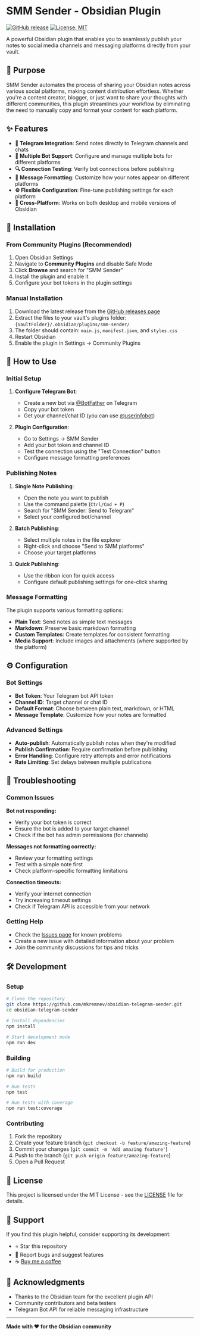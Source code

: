 # SMM Sender - Obsidian Plugin

[![GitHub release](https://img.shields.io/github/v/release/mkremnev/obsidian-telegram-sender)](https://github.com/mkremnev/obsidian-telegram-sender/releases)
[![License: MIT](https://img.shields.io/badge/License-MIT-yellow.svg)](https://opensource.org/licenses/MIT)

A powerful Obsidian plugin that enables you to seamlessly publish your notes to social media channels and messaging platforms directly from your vault.

## 🎯 Purpose

SMM Sender automates the process of sharing your Obsidian notes across various social platforms, making content distribution effortless. Whether you're a content creator, blogger, or just want to share your thoughts with different communities, this plugin streamlines your workflow by eliminating the need to manually copy and format your content for each platform.

## ✨ Features

- **📱 Telegram Integration**: Send notes directly to Telegram channels and chats
- **🤖 Multiple Bot Support**: Configure and manage multiple bots for different platforms
- **🔍 Connection Testing**: Verify bot connections before publishing
- **📝 Message Formatting**: Customize how your notes appear on different platforms
- **⚙️ Flexible Configuration**: Fine-tune publishing settings for each platform
- **📱 Cross-Platform**: Works on both desktop and mobile versions of Obsidian

## 🚀 Installation

### From Community Plugins (Recommended)

1. Open Obsidian Settings
2. Navigate to **Community Plugins** and disable Safe Mode
3. Click **Browse** and search for "SMM Sender"
4. Install the plugin and enable it
5. Configure your bot tokens in the plugin settings

### Manual Installation

1. Download the latest release from the [GitHub releases page](https://github.com/mkremnev/obsidian-telegram-sender/releases)
2. Extract the files to your vault's plugins folder: `{VaultFolder}/.obsidian/plugins/smm-sender/`
3. The folder should contain: `main.js`, `manifest.json`, and `styles.css`
4. Restart Obsidian
5. Enable the plugin in Settings → Community Plugins

## 📖 How to Use

### Initial Setup

1. **Configure Telegram Bot**:
   - Create a new bot via [@BotFather](https://t.me/botfather) on Telegram
   - Copy your bot token
   - Get your channel/chat ID (you can use [@userinfobot](https://t.me/userinfobot))

2. **Plugin Configuration**:
   - Go to Settings → SMM Sender
   - Add your bot token and channel ID
   - Test the connection using the "Test Connection" button
   - Configure message formatting preferences

### Publishing Notes

1. **Single Note Publishing**:
   - Open the note you want to publish
   - Use the command palette (`Ctrl/Cmd + P`)
   - Search for "SMM Sender: Send to Telegram"
   - Select your configured bot/channel

2. **Batch Publishing**:
   - Select multiple notes in the file explorer
   - Right-click and choose "Send to SMM platforms"
   - Choose your target platforms

3. **Quick Publishing**:
   - Use the ribbon icon for quick access
   - Configure default publishing settings for one-click sharing

### Message Formatting

The plugin supports various formatting options:

- **Plain Text**: Send notes as simple text messages
- **Markdown**: Preserve basic markdown formatting
- **Custom Templates**: Create templates for consistent formatting
- **Media Support**: Include images and attachments (where supported by the platform)

## ⚙️ Configuration

### Bot Settings

- **Bot Token**: Your Telegram bot API token
- **Channel ID**: Target channel or chat ID
- **Default Format**: Choose between plain text, markdown, or HTML
- **Message Template**: Customize how your notes are formatted

### Advanced Settings

- **Auto-publish**: Automatically publish notes when they're modified
- **Publish Confirmation**: Require confirmation before publishing
- **Error Handling**: Configure retry attempts and error notifications
- **Rate Limiting**: Set delays between multiple publications

## 🔧 Troubleshooting

### Common Issues

**Bot not responding:**
- Verify your bot token is correct
- Ensure the bot is added to your target channel
- Check if the bot has admin permissions (for channels)

**Messages not formatting correctly:**
- Review your formatting settings
- Test with a simple note first
- Check platform-specific formatting limitations

**Connection timeouts:**
- Verify your internet connection
- Try increasing timeout settings
- Check if Telegram API is accessible from your network

### Getting Help

- Check the [Issues page](https://github.com/mkremnev/obsidian-telegram-sender/issues) for known problems
- Create a new issue with detailed information about your problem
- Join the community discussions for tips and tricks

## 🛠️ Development

### Setup

```bash
# Clone the repository
git clone https://github.com/mkremnev/obsidian-telegram-sender.git
cd obsidian-telegram-sender

# Install dependencies
npm install

# Start development mode
npm run dev
```

### Building

```bash
# Build for production
npm run build

# Run tests
npm test

# Run tests with coverage
npm run test:coverage
```

### Contributing

1. Fork the repository
2. Create your feature branch (`git checkout -b feature/amazing-feature`)
3. Commit your changes (`git commit -m 'Add amazing feature'`)
4. Push to the branch (`git push origin feature/amazing-feature`)
5. Open a Pull Request

## 📄 License

This project is licensed under the MIT License - see the [LICENSE](LICENSE) file for details.

## 💖 Support

If you find this plugin helpful, consider supporting its development:

- ⭐ Star this repository
- 🐛 Report bugs and suggest features
- ☕ [Buy me a coffee](https://buymeacoffee.com/mxkremnev)

## 🙏 Acknowledgments

- Thanks to the Obsidian team for the excellent plugin API
- Community contributors and beta testers
- Telegram Bot API for reliable messaging infrastructure

---

**Made with ❤️ for the Obsidian community**

